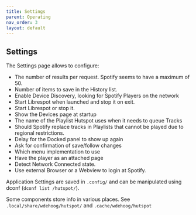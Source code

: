 ```yaml
---
title: Settings
parent: Operating
nav_order: 3
layout: default
---
```

## Settings
The Settings page allows to configure:
  * The number of results per request. Spotify seems to have a maximum of 50.
  * Number of items to save in the History list.
  * Enable Device Discovery, looking for Spotify Players on the network
  * Start Librespot when launched and stop it on exit.
  * Start Librespot or stop it.
  * Show the Devices page at startup
  * The name of the Playlist Hutspot uses when it needs to queue Tracks
  * Should Spotify replace tracks in Playlists that cannot be played due to regional restrictions.
  * Delay for the Docked panel to show up again
  * Ask for confirmation of save/follow changes
  * Which menu implementation to use
  * Have the player as an attached page
  * Detect Network Connected state.
  * Use external Browser or a Webview to login at Spotify.

Application Settings are saved in ```.config/``` and can be manipulated using dconf (```dconf list /hutspot/```).

Some components store info in various places. See ```.local/share/wdehoog/hutspot/``` and ```.cache/wdehoog/hutspot``` 

